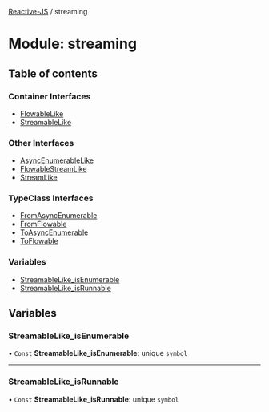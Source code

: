 [Reactive-JS](../README.md) / streaming

# Module: streaming

## Table of contents

### Container Interfaces

- [FlowableLike](../interfaces/streaming.FlowableLike.md)
- [StreamableLike](../interfaces/streaming.StreamableLike.md)

### Other Interfaces

- [AsyncEnumerableLike](../interfaces/streaming.AsyncEnumerableLike.md)
- [FlowableStreamLike](../interfaces/streaming.FlowableStreamLike.md)
- [StreamLike](../interfaces/streaming.StreamLike.md)

### TypeClass Interfaces

- [FromAsyncEnumerable](../interfaces/streaming.FromAsyncEnumerable.md)
- [FromFlowable](../interfaces/streaming.FromFlowable.md)
- [ToAsyncEnumerable](../interfaces/streaming.ToAsyncEnumerable.md)
- [ToFlowable](../interfaces/streaming.ToFlowable.md)

### Variables

- [StreamableLike\_isEnumerable](streaming.md#streamablelike_isenumerable)
- [StreamableLike\_isRunnable](streaming.md#streamablelike_isrunnable)

## Variables

### StreamableLike\_isEnumerable

• `Const` **StreamableLike\_isEnumerable**: unique `symbol`

___

### StreamableLike\_isRunnable

• `Const` **StreamableLike\_isRunnable**: unique `symbol`
